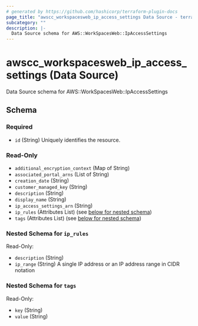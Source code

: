 ```yaml
---
# generated by https://github.com/hashicorp/terraform-plugin-docs
page_title: "awscc_workspacesweb_ip_access_settings Data Source - terraform-provider-awscc"
subcategory: ""
description: |-
  Data Source schema for AWS::WorkSpacesWeb::IpAccessSettings
---
```


# awscc_workspacesweb_ip_access_settings (Data Source)

Data Source schema for AWS::WorkSpacesWeb::IpAccessSettings



<!-- schema generated by tfplugindocs -->
## Schema

### Required

- `id` (String) Uniquely identifies the resource.

### Read-Only

- `additional_encryption_context` (Map of String)
- `associated_portal_arns` (List of String)
- `creation_date` (String)
- `customer_managed_key` (String)
- `description` (String)
- `display_name` (String)
- `ip_access_settings_arn` (String)
- `ip_rules` (Attributes List) (see [below for nested schema](#nestedatt--ip_rules))
- `tags` (Attributes List) (see [below for nested schema](#nestedatt--tags))

<a id="nestedatt--ip_rules"></a>
### Nested Schema for `ip_rules`

Read-Only:

- `description` (String)
- `ip_range` (String) A single IP address or an IP address range in CIDR notation


<a id="nestedatt--tags"></a>
### Nested Schema for `tags`

Read-Only:

- `key` (String)
- `value` (String)
